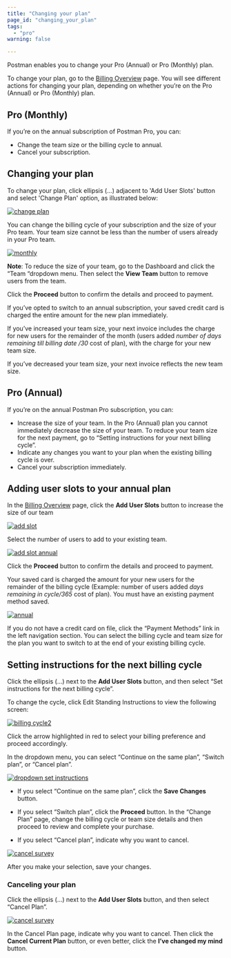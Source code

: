 ```yaml
---
title: "Changing your plan"
page_id: "changing_your_plan"
tags: 
  - "pro"
warning: false

---
```


Postman enables you to change your Pro (Annual) or Pro (Monthly) plan.

To change your plan, go to the [Billing Overview](https://go.postman.co/billing/overview) page. You will see different actions for changing your plan, depending on whether you’re on the Pro (Annual) or Pro (Monthly) plan.

## Pro (Monthly)

If you’re on the annual subscription of Postman Pro, you can:

* Change the team size or the billing cycle to annual.
* Cancel your subscription.

## Changing your plan

To change your plan, click ellipsis (...) adjacent to 'Add User Slots' button and select 'Change Plan' option, as illustrated below:

[![change plan](https://assets.postman.com/postman-docs/Add-User-Slots.png)](https://assets.postman.com/postman-docs/Add-User-Slots.png)

You can change the billing cycle of your subscription and the size of your Pro team. Your team size cannot be less than the number of users already in your Pro team.

[![monthly](https://assets.postman.com/postman-docs/changePlan-monthly.png)](https://assets.postman.com/postman-docs/changePlan-monthly.png)

**Note**: To reduce the size of your team, go to the Dashboard and click the “Team “dropdown menu. Then select the **View Team** button to remove users from the team.

Click the **Proceed** button to confirm the details and proceed to payment.

If you’ve opted to switch to an annual subscription, your saved credit card is charged the entire amount for the new plan immediately.

If you’ve increased your team size, your next invoice includes the charge for new users for the remainder of the month (users added *number of days remaining till billing date /30* cost of plan), with the charge for your new team size.

If you’ve decreased your team size, your next invoice reflects the new team size.

## Pro (Annual)

If you’re on the annual Postman Pro subscription, you can:

* Increase the size of your team. In the Pro (Annual) plan you cannot immediately decrease the size of your team. To reduce your team size for the next payment, go to “Setting instructions for your next billing cycle”.
* Indicate any changes you want to your plan when the existing billing cycle is over.
* Cancel your subscription immediately.

## Adding user slots to your annual plan

In the [Billing Overview](https://go.postman.co/billing/overview) page, click the **Add User Slots** button to increase the size of our team

[![add slot](https://assets.postman.com/postman-docs/currentPlan-annual.png)](https://assets.postman.com/postman-docs/currentPlan-annual.png)

Select the number of users to add to your existing team.

[![add slot annual](https://assets.postman.com/postman-docs/addSlots-annual.png)](https://assets.postman.com/postman-docs/addSlots-annual.png)

Click the **Proceed** button to confirm the details and proceed to payment.

Your saved card is charged the amount for your new users for the remainder of the billing cycle (Example: number of users added *days remaining in cycle/365* cost of plan). You must have an existing payment method saved.

[![annual](https://assets.postman.com/postman-docs/changePlan-annual.png)](https://assets.postman.com/postman-docs/changePlan-annual.png)

If you do not have a credit card on file, click the “Payment Methods” link in the left navigation section. You can select the billing cycle and team size for the plan you want to switch to at the end of your existing billing cycle.

## Setting instructions for the next billing cycle

Click the ellipsis (...) next to the **Add User Slots** button, and then select “Set instructions for the next billing cycle”.

To change the cycle, click Edit Standing Instructions to view the following screen:

[![billing cycle2](https://assets.postman.com/postman-docs/Set-Bill-Cycle2.png)](https://assets.postman.com/postman-docs/Set-Bill-Cycle2.png)

Click the arrow highlighted in red to select your billing preference and proceed accordingly.

In the dropdown menu, you can select “Continue on the same plan”, “Switch plan”, or “Cancel plan”.

[![dropdown set instructions](https://assets.postman.com/postman-docs/WS-setInstructions-dropdown-annual.png)](https://assets.postman.com/postman-docs/WS-setInstructions-dropdown-annual.png)

* If you select “Continue on the same plan”, click the **Save Changes** button.

* If you select “Switch plan”, click the **Proceed** button. In the “Change Plan” page, change the billing cycle or team size  details and then proceed to review and complete your purchase.

* If you select “Cancel plan”, indicate why you want to cancel.

[![cancel survey](https://assets.postman.com/postman-docs/WS-cancel-current-plan.png)](https://assets.postman.com/postman-docs/WS-cancel-current-plan.png)

After you make your selection, save your changes.

### Canceling your plan

Click the ellipsis (...) next to the **Add User Slots** button, and then select “Cancel Plan”.

[![cancel survey](https://assets.postman.com/postman-docs/WS-cancelSetInstruction-annual.png)](https://assets.postman.com/postman-docs/WS-cancelSetInstruction-annual.png)

In the Cancel Plan page, indicate why you want to cancel. Then click the **Cancel Current Plan** button, or even better, click the **I’ve changed my mind** button.
